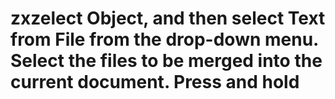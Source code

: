 # zxzelect Object, and then select Text from File from the drop-down menu. Select the files to be merged into the current document. Press and hold 
